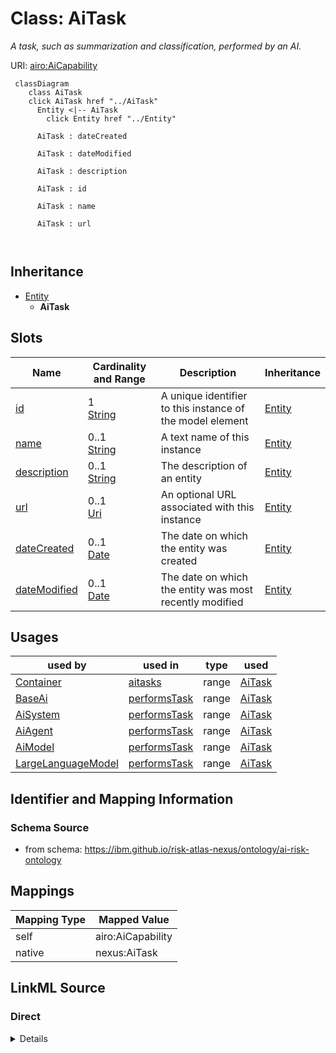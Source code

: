 

# Class: AiTask


_A task, such as summarization and classification, performed by an AI._





URI: [airo:AiCapability](https://w3id.org/airo#AiCapability)






```mermaid
 classDiagram
    class AiTask
    click AiTask href "../AiTask"
      Entity <|-- AiTask
        click Entity href "../Entity"
      
      AiTask : dateCreated
        
      AiTask : dateModified
        
      AiTask : description
        
      AiTask : id
        
      AiTask : name
        
      AiTask : url
        
      
```





## Inheritance
* [Entity](Entity.md)
    * **AiTask**



## Slots

| Name | Cardinality and Range | Description | Inheritance |
| ---  | --- | --- | --- |
| [id](id.md) | 1 <br/> [String](String.md) | A unique identifier to this instance of the model element | [Entity](Entity.md) |
| [name](name.md) | 0..1 <br/> [String](String.md) | A text name of this instance | [Entity](Entity.md) |
| [description](description.md) | 0..1 <br/> [String](String.md) | The description of an entity | [Entity](Entity.md) |
| [url](url.md) | 0..1 <br/> [Uri](Uri.md) | An optional URL associated with this instance | [Entity](Entity.md) |
| [dateCreated](dateCreated.md) | 0..1 <br/> [Date](Date.md) | The date on which the entity was created | [Entity](Entity.md) |
| [dateModified](dateModified.md) | 0..1 <br/> [Date](Date.md) | The date on which the entity was most recently modified | [Entity](Entity.md) |





## Usages

| used by | used in | type | used |
| ---  | --- | --- | --- |
| [Container](Container.md) | [aitasks](aitasks.md) | range | [AiTask](AiTask.md) |
| [BaseAi](BaseAi.md) | [performsTask](performsTask.md) | range | [AiTask](AiTask.md) |
| [AiSystem](AiSystem.md) | [performsTask](performsTask.md) | range | [AiTask](AiTask.md) |
| [AiAgent](AiAgent.md) | [performsTask](performsTask.md) | range | [AiTask](AiTask.md) |
| [AiModel](AiModel.md) | [performsTask](performsTask.md) | range | [AiTask](AiTask.md) |
| [LargeLanguageModel](LargeLanguageModel.md) | [performsTask](performsTask.md) | range | [AiTask](AiTask.md) |






## Identifier and Mapping Information







### Schema Source


* from schema: https://ibm.github.io/risk-atlas-nexus/ontology/ai-risk-ontology




## Mappings

| Mapping Type | Mapped Value |
| ---  | ---  |
| self | airo:AiCapability |
| native | nexus:AiTask |







## LinkML Source

<!-- TODO: investigate https://stackoverflow.com/questions/37606292/how-to-create-tabbed-code-blocks-in-mkdocs-or-sphinx -->

### Direct

<details>
```yaml
name: AiTask
description: A task, such as summarization and classification, performed by an AI.
from_schema: https://ibm.github.io/risk-atlas-nexus/ontology/ai-risk-ontology
is_a: Entity
class_uri: airo:AiCapability

```
</details>

### Induced

<details>
```yaml
name: AiTask
description: A task, such as summarization and classification, performed by an AI.
from_schema: https://ibm.github.io/risk-atlas-nexus/ontology/ai-risk-ontology
is_a: Entity
attributes:
  id:
    name: id
    description: A unique identifier to this instance of the model element. Example
      identifiers include UUID, URI, URN, etc.
    from_schema: https://ibm.github.io/risk-atlas-nexus/ontology/ai-risk-ontology
    rank: 1000
    slot_uri: schema:identifier
    identifier: true
    alias: id
    owner: AiTask
    domain_of:
    - Entity
    range: string
    required: true
  name:
    name: name
    description: A text name of this instance.
    from_schema: https://ibm.github.io/risk-atlas-nexus/ontology/ai-risk-ontology
    rank: 1000
    slot_uri: schema:name
    alias: name
    owner: AiTask
    domain_of:
    - Entity
    range: string
  description:
    name: description
    description: The description of an entity
    from_schema: https://ibm.github.io/risk-atlas-nexus/ontology/ai-risk-ontology
    rank: 1000
    slot_uri: schema:description
    alias: description
    owner: AiTask
    domain_of:
    - Entity
    range: string
  url:
    name: url
    description: An optional URL associated with this instance.
    from_schema: https://ibm.github.io/risk-atlas-nexus/ontology/ai-risk-ontology
    rank: 1000
    slot_uri: schema:url
    alias: url
    owner: AiTask
    domain_of:
    - Entity
    range: uri
  dateCreated:
    name: dateCreated
    description: The date on which the entity was created.
    from_schema: https://ibm.github.io/risk-atlas-nexus/ontology/ai-risk-ontology
    rank: 1000
    slot_uri: schema:dateCreated
    alias: dateCreated
    owner: AiTask
    domain_of:
    - Entity
    range: date
    required: false
  dateModified:
    name: dateModified
    description: The date on which the entity was most recently modified.
    from_schema: https://ibm.github.io/risk-atlas-nexus/ontology/ai-risk-ontology
    rank: 1000
    slot_uri: schema:dateModified
    alias: dateModified
    owner: AiTask
    domain_of:
    - Entity
    range: date
    required: false
class_uri: airo:AiCapability

```
</details>